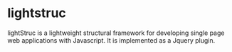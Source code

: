 # lightstruc

lightStruc is a lightweight structural framework for developing single page web applications with Javascript.  It is implemented as a Jquery plugin. 

